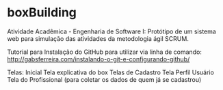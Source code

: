 # boxBuilding
Atividade Acadêmica - Engenharia de Software I: Protótipo de um sistema web para simulação das atividades da metodologia ágil SCRUM.


Tutorial para Instalação do GitHub para utilizar via linha de comando:
http://gabsferreira.com/instalando-o-git-e-configurando-github/

Telas: 
Inicial 
Tela explicativa do box
Telas de Cadastro
Tela Perfil Usuário
Tela do Profissional (para coletar os dados de quem já se cadastrou)
